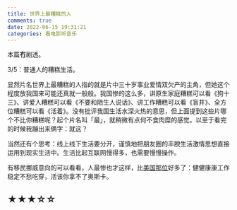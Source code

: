 ```yaml
---
title: 世界上最糟糕的人
comments: true
date: 2022-06-15 19:31:21
categories: 看电影听音乐
---
```


本篇**冇**剧透。

3/5：普通人的糟糕生活。

显然片名世界上最糟糕的人指的就是片中三十岁事业爱情双欠产的主角，但她这个程度放我国来可能还真就一般般。我国惨的这么多，讲原生家庭糟糕可以看《狗十三》、讲爱人糟糕可以看《不要和陌生人说话》、讲工作糟糕可以看《盲井》、全方位糟糕可以看《活着》。没有批评我国生活水深火热的意思，但上面提到这些片哪个不比你糟糕呢？起个片名叫「最」，就稍微有点何不食肉糜的感觉。以至于看完的时候我蹦出来俩字：就这？

当然还有个思考：线上线下生活要分开，谨慎地把朋友圈的丰腴生活激情思想直接运用到现实生活中。生活比起互联网慢得多，也需要慢慢操作。

有移民挪威意向的可以看看，人最惨也才这样，比[美国那位](https://gaoryrt.com/2021/06-28-%E6%97%A0%E4%BE%9D%E4%B9%8B%E5%9C%B0/)好多了：健健康康工作稳定不愁吃穿，活该你拿不了奥斯卡。

## ★★★☆☆
